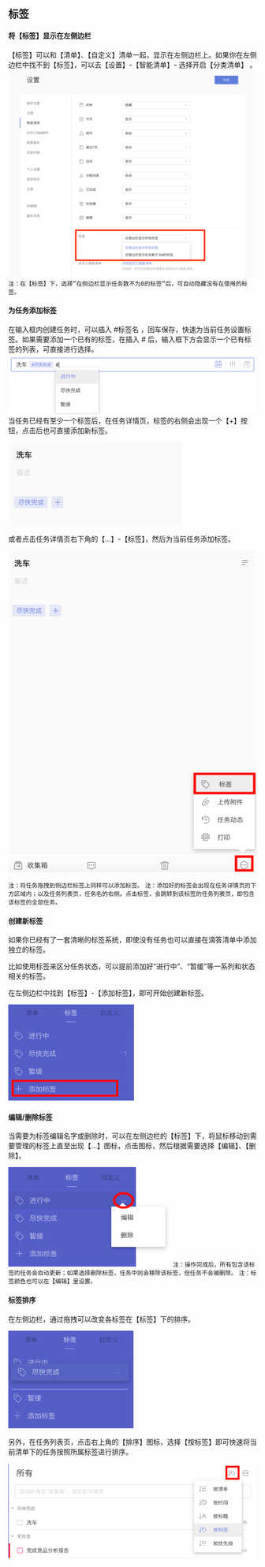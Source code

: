 ## 标签

#### 将【标签】显示在左侧边栏

【标签】可以和【清单】、【自定义】清单一起，显示在左侧边栏上。如果你在左侧边栏中找不到【标签】，可以去【设置】-【智能清单】- 选择开启【分类清单】 。 ![webtag1](../images/web/Screen%20Shot%202018-08-17%20at%202.35.31%20PM.png) `注：在【标签】下，选择“在侧边栏显示任务数不为0的标签“后，可自动隐藏没有在使用的标签。`

#### 为任务添加标签

在输入框内创建任务时，可以插入 #标签名 ，回车保存，快速为当前任务设置标签。如果需要添加一个已有的标签，在插入 # 后，输入框下方会显示一个已有标签的列表，可直接进行选择。 ![](../images/web/Screen%20Shot%202018-05-28%20at%202.45.17%20PM.png) 当任务已经有至少一个标签后，在任务详情页，标签的右侧会出现一个【+】按钮，点击后也可直接添加新标签。

![](../images/web/Screen%20Shot%202018-05-28%20at%202.46.22%20PM.png)

或者点击任务详情页右下角的【...】-【标签】，然后为当前任务添加标签。

![](../images/web/Screen%20Shot%202018-05-28%20at%202.46.56%20PM.png)

`注：将任务拖拽到侧边栏标签上同样可以添加标签。` `注：添加好的标签会出现在任务详情页的下方区域内；以及任务列表页，任务名的右侧。点击标签，会跳转到该标签的任务列表页，即包含该标签的全部任务。`

#### 创建新标签

如果你已经有了一套清晰的标签系统，即使没有任务也可以直接在滴答清单中添加独立的标签。

比如使用标签来区分任务状态，可以提前添加好“进行中”、“暂缓”等一系列和状态相关的标签。

在左侧边栏中找到【标签】-【添加标签】，即可开始创建新标签。

![](../images/web/Screen%20Shot%202018-05-28%20at%202.47.55%20PM.png)

#### 编辑/删除标签

当需要为标签编辑名字或删除时，可以在左侧边栏的【标签】下，将鼠标移动到需要管理的标签上直至出现【...】图标，点击图标，然后根据需要选择【编辑】、【删除】。

![](../images/web/Screen%20Shot%202018-05-28%20at%202.48.32%20PM.png) `注：操作完成后，所有包含该标签的任务会自动更新；如果选择删除标签，任务中则会移除该标签，但任务不会被删除。` `注：标签颜色也可以在【编辑】里设置。`

#### 标签排序

在左侧边栏，通过拖拽可以改变各标签在【标签】下的排序。

![](../images/web/Screen%20Shot%202018-05-28%20at%202.49.38%20PM.png)

另外，在任务列表页，点击右上角的【排序】图标，选择【按标签】即可快速将当前清单下的任务按照所属标签进行排序。

![](../images/web/Screen%20Shot%202018-05-28%20at%202.50.32%20PM.png)

